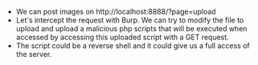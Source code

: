 - We can post images on http://localhost:8888/?page=upload
- Let's intercept the request with Burp. We can try to modify the file to upload and upload a malicious php scripts that will be executed when accessed by accessing this uploaded script with a GET request.
- The script could be a reverse shell and it could give us a full access of the server.